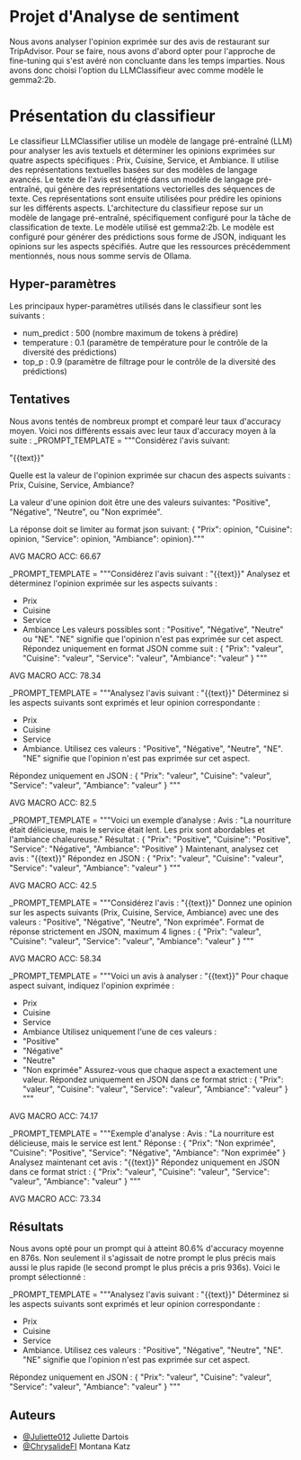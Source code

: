 
# Projet d'Analyse de sentiment

Nous avons analyser l'opinion exprimée sur des avis de restaurant sur TripAdvisor. Pour se faire, nous avons d'abord opter pour l'approche de fine-tuning qui s'est avéré non concluante dans les temps imparties. 
Nous avons donc choisi l'option du LLMClassifieur avec comme modèle le gemma2:2b. 

# Présentation du classifieur
Le classifieur LLMClassifier utilise un modèle de langage pré-entraîné (LLM) pour analyser les avis textuels et déterminer les opinions exprimées sur quatre aspects spécifiques : Prix, Cuisine, Service, et Ambiance. Il utilise des représentations textuelles basées sur des modèles de langage avancés. Le texte de l'avis est intégré dans un modèle de langage pré-entraîné, qui génère des représentations vectorielles des séquences de texte. Ces représentations sont ensuite utilisées pour prédire les opinions sur les différents aspects. L'architecture du classifieur repose sur un modèle de langage pré-entraîné, spécifiquement configuré pour la tâche de classification de texte. Le modèle utilisé est gemma2:2b. Le modèle est configuré pour générer des prédictions sous forme de JSON, indiquant les opinions sur les aspects spécifiés. Autre que les ressources précédemment mentionnés, nous nous somme servis de Ollama.

## Hyper-paramètres
Les principaux hyper-paramètres utilisés dans le classifieur sont les suivants :

* num_predict : 500 (nombre maximum de tokens à prédire)
* temperature : 0.1 (paramètre de température pour le contrôle de la diversité des prédictions)
* top_p : 0.9 (paramètre de filtrage pour le contrôle de la diversité des prédictions)

## Tentatives
Nous avons tentés de nombreux prompt et comparé leur taux d'accuracy moyen. Voici nos différents essais avec leur taux d'accuracy moyen à la suite : 
_PROMPT_TEMPLATE = """Considérez l'avis suivant:

"{{text}}"

Quelle est la valeur de l'opinion exprimée sur chacun des aspects suivants : Prix, Cuisine, Service, Ambiance?

La valeur d'une opinion doit être une des valeurs suivantes: "Positive", "Négative", "Neutre", ou "Non exprimée".

La réponse doit se limiter au format json suivant:
{ "Prix": opinion, "Cuisine": opinion, "Service": opinion, "Ambiance": opinion}."""

AVG MACRO ACC: 66.67 

_PROMPT_TEMPLATE = """Considérez l'avis suivant :
 "{{text}}"
 Analysez et déterminez l'opinion exprimée sur les aspects suivants : 
 - Prix
 - Cuisine
 - Service
 - Ambiance
 Les valeurs possibles sont : "Positive", "Négative", "Neutre" ou "NE". 
"NE" signifie que l'opinion n'est pas exprimée sur cet aspect.
 Répondez uniquement en format JSON comme suit :
 {
  "Prix": "valeur",
  "Cuisine": "valeur",
  "Service": "valeur",
  "Ambiance": "valeur"
 }
 """

AVG MACRO ACC: 78.34

_PROMPT_TEMPLATE = """Analysez l'avis suivant :
"{{text}}"
Déterminez si les aspects suivants sont exprimés et leur opinion correspondante : 
- Prix
- Cuisine
- Service
- Ambiance.
Utilisez ces valeurs : "Positive", "Négative", "Neutre", "NE". 
"NE" signifie que l'opinion n'est pas exprimée sur cet aspect.

Répondez uniquement en JSON :
{
  "Prix": "valeur",
  "Cuisine": "valeur",
  "Service": "valeur",
  "Ambiance": "valeur"
}
"""

AVG MACRO ACC: 82.5

_PROMPT_TEMPLATE = """Voici un exemple d’analyse :
Avis : "La nourriture était délicieuse, mais le service était lent. Les prix sont abordables et l'ambiance chaleureuse."
Résultat :
{
  "Prix": "Positive",
  "Cuisine": "Positive",
  "Service": "Négative",
  "Ambiance": "Positive"
}
Maintenant, analysez cet avis :
"{{text}}"
Répondez en JSON :
{
  "Prix": "valeur",
  "Cuisine": "valeur",
  "Service": "valeur",
  "Ambiance": "valeur"
}
"""

AVG MACRO ACC: 42.5

_PROMPT_TEMPLATE = """Considérez l'avis :
"{{text}}"
Donnez une opinion sur les aspects suivants (Prix, Cuisine, Service, Ambiance) avec une des valeurs : 
"Positive", "Négative", "Neutre", "Non exprimée".
Format de réponse strictement en JSON, maximum 4 lignes :
{
  "Prix": "valeur",
  "Cuisine": "valeur",
  "Service": "valeur",
  "Ambiance": "valeur"
}
"""

AVG MACRO ACC: 58.34

_PROMPT_TEMPLATE = """Voici un avis à analyser :
"{{text}}"
Pour chaque aspect suivant, indiquez l'opinion exprimée :
- Prix
- Cuisine
- Service
- Ambiance
Utilisez uniquement l'une de ces valeurs : 
- "Positive"
- "Négative"
- "Neutre"
- "Non exprimée"
Assurez-vous que chaque aspect a exactement une valeur. Répondez uniquement en JSON dans ce format strict :
{
  "Prix": "valeur",
  "Cuisine": "valeur",
  "Service": "valeur",
  "Ambiance": "valeur"
}
"""

AVG MACRO ACC: 74.17

_PROMPT_TEMPLATE = """Exemple d'analyse :
Avis : "La nourriture est délicieuse, mais le service est lent."
Réponse :
{
  "Prix": "Non exprimée",
  "Cuisine": "Positive",
  "Service": "Négative",
  "Ambiance": "Non exprimée"
}
Analysez maintenant cet avis :
"{{text}}"
Répondez uniquement en JSON dans ce format strict :
{
  "Prix": "valeur",
  "Cuisine": "valeur",
  "Service": "valeur",
  "Ambiance": "valeur"
}
"""

AVG MACRO ACC: 73.34 

## Résultats
Nous avons opté pour un prompt qui à atteint 80.6% d'accuracy moyenne en 876s. Non seulement il s'agissait de notre prompt le plus précis mais aussi le plus rapide (le second prompt le plus précis a pris 936s). Voici le prompt sélectionné : 

_PROMPT_TEMPLATE = """Analysez l'avis suivant :
"{{text}}"
Déterminez si les aspects suivants sont exprimés et leur opinion correspondante : 
- Prix
- Cuisine
- Service
- Ambiance.
Utilisez ces valeurs : "Positive", "Négative", "Neutre", "NE". 
"NE" signifie que l'opinion n'est pas exprimée sur cet aspect.

Répondez uniquement en JSON :
{
  "Prix": "valeur",
  "Cuisine": "valeur",
  "Service": "valeur",
  "Ambiance": "valeur"
}
"""

    
## Auteurs

- [@Juliette012](https://www.github.com/Juliette012) Juliette Dartois
- [@ChrysalideFI](https://www.github.com/ChrysalideFI) Montana Katz

